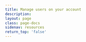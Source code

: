 ```yaml
---
title: Manage users on your account
description:
layout: page
class: page-docs
sidenav: resources
return_top: 'false'
---
```

